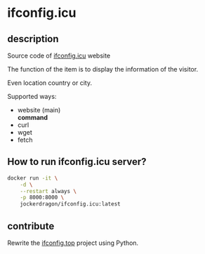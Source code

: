 # ifconfig.icu
## description
Source code of [ifconfig.icu](ifconfig.icu) website

The function of the item is to display the information of the visitor.

Even location country or city.

Supported ways:
- website (main)  
**command**
- curl  
- wget 
- fetch

## How to run ifconfig.icu server?

```bash
docker run -it \
	-d \
	--restart always \
	-p 8000:8000 \
	jockerdragon/ifconfig.icu:latest
```



## contribute

Rewrite the [ifconfig.top](https://github.com/ngoduykhanh/ifconfig.top.git) project using Python.

